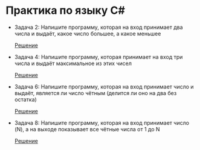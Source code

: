 # Практика по языку C#

* Задача 2: Напишите программу, которая на вход принимает два числа и выдаёт, какое число большее, а какое меньшее
  
  [Решение](Example_bolsh_mensh/Program.cs) 

* Задача 4: Напишите программу, которая принимает на вход три числа и выдаёт максимальное из этих чисел
  
  [Решение](Example_max_from_3/Program.cs)

* Задача 6: Напишите программу, которая на вход принимает число и выдаёт, является ли число чётным (делится ли оно на два без остатка)

  [Решение](Example_chetnoe/Program.cs)

* Задача 8: Напишите программу, которая на вход принимает число (N), а на выходе показывает все чётные числа от 1 до N

  [Решение](Example_chetn_1_N/Program.cs)